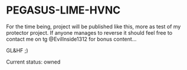 # PEGASUS-LIME-HVNC
For the time being, project will be published like this, more as test of my protector project. If anyone manages to reverse it should feel free to contact me on tg @EvilInside1312 for bonus content... 

GL&HF ;)

Current status: owned
